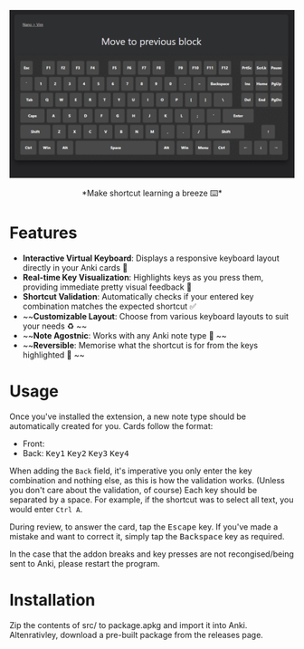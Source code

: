 <p align="center">
<img src="media/demo.gif">

<p align="center">*Make shortcut learning a breeze ⌨️*<br>

# Features

- **Interactive Virtual Keyboard**: Displays a responsive keyboard layout directly in your Anki cards 🚀
- **Real-time Key Visualization**: Highlights keys as you press them, providing immediate pretty visual feedback 🤩
- **Shortcut Validation**: Automatically checks if your entered key combination matches the expected shortcut ✅
- ~~**Customizable Layout**: Choose from various keyboard layouts to suit your needs ♻️ ~~
- ~~**Note Agostnic**: Works with any Anki note type 🎫 ~~
- ~~**Reversible**: Memorise what the shortcut is for from the keys highlighted 🤔 ~~

# Usage

Once you've installed the extension, a new note type should be automatically created for you. Cards follow the format:

- Front: <What the shortcut is for>
- Back: <kbd>Key1</kbd> <kbd>Key2</kbd> <kbd>Key3</kbd> <kbd>Key4</kbd>

When adding the `Back` field, it's imperative you only enter the key combination and nothing else, as this is how the validation works. (Unless you don't care about the validation, of course)
Each key should be separated by a space. For example, if the shortcut was to select all text, you would enter `Ctrl A`.

During review, to answer the card, tap the <kbd>Escape</kbd> key. If you've made a mistake and want to correct it, simply tap the <kbd>Backspace</kbd> key as required.

In the case that the addon breaks and key presses are not recongised/being sent to Anki, please restart the program.

# Installation
Zip the contents of src/ to package.apkg and import it into Anki. Altenrativley, download a pre-built package from the releases page.
